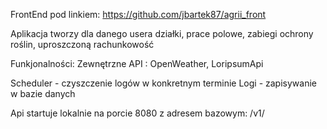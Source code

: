 FrontEnd pod linkiem: https://github.com/jbartek87/agrii_front

Aplikacja tworzy dla danego usera działki, prace polowe, zabiegi ochrony roślin, uproszczoną rachunkowość 

Funkjonalności:
Zewnętrzne API : OpenWeather, LoripsumApi

Scheduler - czyszczenie logów w konkretnym terminie
Logi - zapisywanie w bazie danych

Api startuje lokalnie na porcie 8080 z adresem bazowym: /v1/

